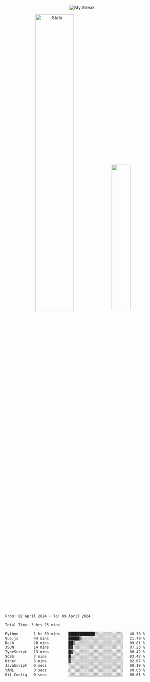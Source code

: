 <p align="center">
<picture>
  <source media="(prefers-color-scheme: dark)" srcset="http://github-readme-streak-stats.herokuapp.com?user=semolik&theme=dark&hide_border=true&background=DD272700">
  <img alt="My Streak" src="http://github-readme-streak-stats.herokuapp.com?user=semolik&hide_border=true">
</picture>
</p>
<div align="center">
  <picture>
    <source media="(prefers-color-scheme: dark)" srcset="https://github-readme-stats.vercel.app/api?username=semolik&show_icons=true&bg_color=DD272700&hide_border=true&theme=dark">
        <img alt="Stats" src="https://github-readme-stats.vercel.app/api?username=semolik&show_icons=true&bg_color=DD272700&hide_border=true" width="50%" >
  </picture>
  <sup>
  <picture>
  <source media="(prefers-color-scheme: dark)" srcset="https://github-readme-stats.vercel.app/api/top-langs/?username=semolik&layout=compact&hide_border=true&bg_color=DD272700&theme=dark">
  <img src="https://github-readme-stats.vercel.app/api/top-langs/?username=semolik&layout=compact&hide_border=true" width="35%" />
  </picture>
  </sup>
</div>
<!--START_SECTION:waka-->

```txt
From: 02 April 2024 - To: 09 April 2024

Total Time: 3 hrs 25 mins

Python       1 hr 39 mins    ████████████░░░░░░░░░░░░░   48.38 %
Vue.js       44 mins         █████▒░░░░░░░░░░░░░░░░░░░   21.79 %
Bash         20 mins         ██▒░░░░░░░░░░░░░░░░░░░░░░   09.81 %
JSON         14 mins         █▓░░░░░░░░░░░░░░░░░░░░░░░   07.23 %
TypeScript   13 mins         █▓░░░░░░░░░░░░░░░░░░░░░░░   06.42 %
SCSS         7 mins          █░░░░░░░░░░░░░░░░░░░░░░░░   03.47 %
Other        5 mins          ▓░░░░░░░░░░░░░░░░░░░░░░░░   02.67 %
JavaScript   0 secs          ░░░░░░░░░░░░░░░░░░░░░░░░░   00.19 %
YAML         0 secs          ░░░░░░░░░░░░░░░░░░░░░░░░░   00.03 %
Git Config   0 secs          ░░░░░░░░░░░░░░░░░░░░░░░░░   00.01 %
```

<!--END_SECTION:waka-->


